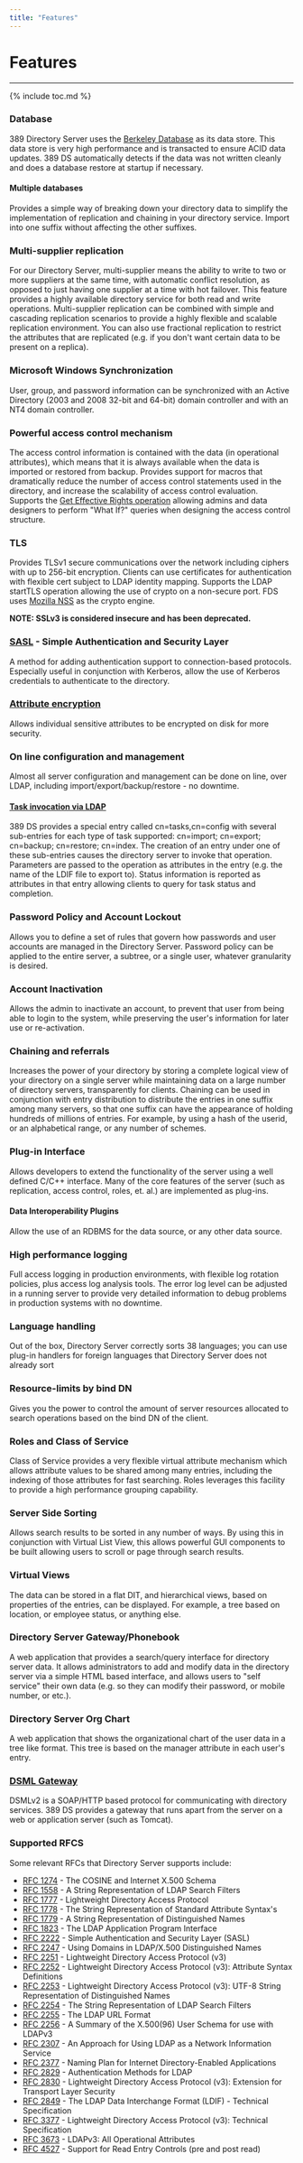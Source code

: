 ```yaml
---
title: "Features"
---
```


# Features
----------

{% include toc.md %}

### Database

389 Directory Server uses the [Berkeley Database](http://www.oracle.com/database/berkeley-db/db/index.html) as its data store. This data store is very high performance and is transacted to ensure ACID data updates. 389 DS automatically detects if the data was not written cleanly and does a database restore at startup if necessary.

#### Multiple databases

Provides a simple way of breaking down your directory data to simplify the implementation of replication and chaining in your directory service. Import into one suffix without affecting the other suffixes.

### Multi-supplier replication

For our Directory Server, multi-supplier means the ability to write to two or more suppliers at the same time, with automatic conflict resolution, as opposed to just having one supplier at a time with hot failover. This feature provides a highly available directory service for both read and write operations. Multi-supplier replication can be combined with simple and cascading replication scenarios to provide a highly flexible and scalable replication environment. You can also use fractional replication to restrict the attributes that are replicated (e.g. if you don't want certain data to be present on a replica).

### Microsoft Windows Synchronization

User, group, and password information can be synchronized with an Active Directory (2003 and 2008 32-bit and 64-bit) domain controller and with an NT4 domain controller.

### Powerful access control mechanism

The access control information is contained with the data (in operational attributes), which means that it is always available when the data is imported or restored from backup. Provides support for macros that dramatically reduce the number of access control statements used in the directory, and increase the scalability of access control evaluation. Supports the [Get Effective Rights operation](../design/get-effective-rights-design.html) allowing admins and data designers to perform "What If?" queries when designing the access control structure.

### TLS

Provides TLSv1 secure communications over the network including ciphers with up to 256-bit encryption. Clients can use certificates for authentication with flexible cert subject to LDAP identity mapping. Supports the LDAP startTLS operation allowing the use of crypto on a non-secure port. FDS uses [Mozilla NSS](http://www.mozilla.org/projects/security/pki/nss/) as the crypto engine.

**NOTE: SSLv3 is considered insecure and has been deprecated.**

### [SASL](SASL_GSSAPI_Kerberos_Design "wikilink") - Simple Authentication and Security Layer

A method for adding authentication support to connection-based protocols. Especially useful in conjunction with Kerberos, allow the use of Kerberos credentials to authenticate to the directory.

### [Attribute encryption](Attribute_Encryption_Design "wikilink")

Allows individual sensitive attributes to be encrypted on disk for more security.

### On line configuration and management

Almost all server configuration and management can be done on line, over LDAP, including import/export/backup/restore - no downtime.

#### [Task invocation via LDAP](Task_Invocation_Via_LDAP "wikilink")

389 DS provides a special entry called cn=tasks,cn=config with several sub-entries for each type of task supported: cn=import; cn=export; cn=backup; cn=restore; cn=index. The creation of an entry under one of these sub-entries causes the directory server to invoke that operation. Parameters are passed to the operation as attributes in the entry (e.g. the name of the LDIF file to export to). Status information is reported as attributes in that entry allowing clients to query for task status and completion.

### Password Policy and Account Lockout

Allows you to define a set of rules that govern how passwords and user accounts are managed in the Directory Server. Password policy can be applied to the entire server, a subtree, or a single user, whatever granularity is desired.

### Account Inactivation

Allows the admin to inactivate an account, to prevent that user from being able to login to the system, while preserving the user's information for later use or re-activation.

### Chaining and referrals

Increases the power of your directory by storing a complete logical view of your directory on a single server while maintaining data on a large number of directory servers, transparently for clients. Chaining can be used in conjunction with entry distribution to distribute the entries in one suffix among many servers, so that one suffix can have the appearance of holding hundreds of millions of entries. For example, by using a hash of the userid, or an alphabetical range, or any number of schemes.

### Plug-in Interface

Allows developers to extend the functionality of the server using a well defined C/C++ interface. Many of the core features of the server (such as replication, access control, roles, et. al.) are implemented as plug-ins.

#### Data Interoperability Plugins

Allow the use of an RDBMS for the data source, or any other data source.

### High performance logging

Full access logging in production environments, with flexible log rotation policies, plus access log analysis tools. The error log level can be adjusted in a running server to provide very detailed information to debug problems in production systems with no downtime.

### Language handling

Out of the box, Directory Server correctly sorts 38 languages; you can use plug-in handlers for foreign languages that Directory Server does not already sort

### Resource-limits by bind DN

Gives you the power to control the amount of server resources allocated to search operations based on the bind DN of the client.

### Roles and Class of Service

Class of Service provides a very flexible virtual attribute mechanism which allows attribute values to be shared among many entries, including the indexing of those attributes for fast searching. Roles leverages this facility to provide a high performance grouping capability.

### Server Side Sorting

Allows search results to be sorted in any number of ways. By using this in conjunction with Virtual List View, this allows powerful GUI components to be built allowing users to scroll or page through search results.

### Virtual Views

The data can be stored in a flat DIT, and hierarchical views, based on properties of the entries, can be displayed. For example, a tree based on location, or employee status, or anything else.

### Directory Server Gateway/Phonebook

A web application that provides a search/query interface for directory server data. It allows administrators to add and modify data in the directory server via a simple HTML based interface, and allows users to "self service" their own data (e.g. so they can modify their password, or mobile number, or etc.).

### Directory Server Org Chart

A web application that shows the organizational chart of the user data in a tree like format. This tree is based on the manager attribute in each user's entry.

### [DSML Gateway](DSML_Gateway_Design "wikilink")

DSMLv2 is a SOAP/HTTP based protocol for communicating with directory services. 389 DS provides a gateway that runs apart from the server on a web or application server (such as Tomcat).

### Supported RFCS

Some relevant RFCs that Directory Server supports include:

-   [RFC 1274](https://www.ietf.org/rfc/rfc1274.txt) - The COSINE and Internet X.500 Schema
-   [RFC 1558](https://www.ietf.org/rfc/rfc1558.txt) - A String Representation of LDAP Search Filters
-   [RFC 1777](https://www.ietf.org/rfc/rfc1777.txt) - Lightweight Directory Access Protocol
-   [RFC 1778](https://www.ietf.org/rfc/rfc1778.txt) - The String Representation of Standard Attribute Syntax's
-   [RFC 1779](https://www.ietf.org/rfc/rfc1779.txt) - A String Representation of Distinguished Names
-   [RFC 1823](https://www.ietf.org/rfc/rfc1823.txt) - The LDAP Application Program Interface
-   [RFC 2222](https://www.ietf.org/rfc/rfc2222.txt) - Simple Authentication and Security Layer (SASL)
-   [RFC 2247](https://www.ietf.org/rfc/rfc2247.txt) - Using Domains in LDAP/X.500 Distinguished Names
-   [RFC 2251](https://www.ietf.org/rfc/rfc2251.txt) - Lightweight Directory Access Protocol (v3)
-   [RFC 2252](https://www.ietf.org/rfc/rfc2252.txt) - Lightweight Directory Access Protocol (v3): Attribute Syntax Definitions
-   [RFC 2253](https://www.ietf.org/rfc/rfc2253.txt) - Lightweight Directory Access Protocol (v3): UTF-8 String Representation of Distinguished Names
-   [RFC 2254](https://www.ietf.org/rfc/rfc2254.txt) - The String Representation of LDAP Search Filters
-   [RFC 2255](https://www.ietf.org/rfc/rfc2255.txt) - The LDAP URL Format
-   [RFC 2256](https://www.ietf.org/rfc/rfc2256.txt) - A Summary of the X.500(96) User Schema for use with LDAPv3
-   [RFC 2307](https://www.ietf.org/rfc/rfc2307.txt) - An Approach for Using LDAP as a Network Information Service
-   [RFC 2377](https://www.ietf.org/rfc/rfc2377.txt) - Naming Plan for Internet Directory-Enabled Applications
-   [RFC 2829](https://www.ietf.org/rfc/rfc2829.txt) - Authentication Methods for LDAP
-   [RFC 2830](https://www.ietf.org/rfc/rfc2830.txt) - Lightweight Directory Access Protocol (v3): Extension for Transport Layer Security
-   [RFC 2849](https://www.ietf.org/rfc/rfc2849.txt) - The LDAP Data Interchange Format (LDIF) - Technical Specification
-   [RFC 3377](https://www.ietf.org/rfc/rfc3377.txt) - Lightweight Directory Access Protocol (v3): Technical Specification
-   [RFC 3673](https://www.ietf.org/rfc/rfc3673.txt) - LDAPv3: All Operational Attributes
-   [RFC 4527](https://www.ietf.org/rfc/rfc4527.txt) - Support for Read Entry Controls (pre and post read)



